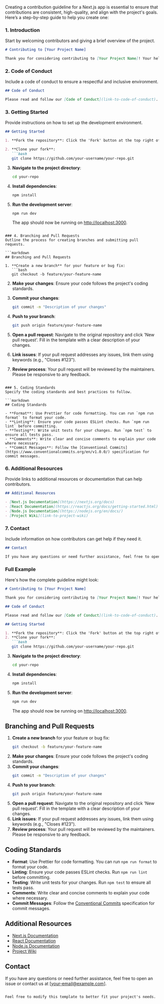 Creating a contribution guideline for a Next.js app is essential to ensure that contributions are consistent, high-quality, and align with the project's goals. Here’s a step-by-step guide to help you create one:

### 1. Introduction
Start by welcoming contributors and giving a brief overview of the project.

```markdown
# Contributing to [Your Project Name]

Thank you for considering contributing to [Your Project Name]! Your help is essential for the project's success. This guide outlines the process for contributing to our Next.js application.
```

### 2. Code of Conduct
Include a code of conduct to ensure a respectful and inclusive environment.

```markdown
## Code of Conduct

Please read and follow our [Code of Conduct](link-to-code-of-conduct). We expect all contributors to adhere to these guidelines.
```

### 3. Getting Started
Provide instructions on how to set up the development environment.

```markdown
## Getting Started

1. **Fork the repository**: Click the 'Fork' button at the top right of the repository page.

2. **Clone your fork**: 
   ```bash
   git clone https://github.com/your-username/your-repo.git
   ```

3. **Navigate to the project directory**: 
   ```bash
   cd your-repo
   ```

4. **Install dependencies**: 
   ```bash
   npm install
   ```

5. **Run the development server**: 
   ```bash
   npm run dev
   ```

   The app should now be running on [http://localhost:3000](http://localhost:3000).
```

### 4. Branching and Pull Requests
Outline the process for creating branches and submitting pull requests.

```markdown
## Branching and Pull Requests

1. **Create a new branch** for your feature or bug fix:
   ```bash
   git checkout -b feature/your-feature-name
   ```

2. **Make your changes**: Ensure your code follows the project's coding standards.

3. **Commit your changes**:
   ```bash
   git commit -m "Description of your changes"
   ```

4. **Push to your branch**:
   ```bash
   git push origin feature/your-feature-name
   ```

5. **Open a pull request**: Navigate to the original repository and click 'New pull request'. Fill in the template with a clear description of your changes.

6. **Link issues**: If your pull request addresses any issues, link them using keywords (e.g., "Closes #123").

7. **Review process**: Your pull request will be reviewed by the maintainers. Please be responsive to any feedback.
```

### 5. Coding Standards
Specify the coding standards and best practices to follow.

```markdown
## Coding Standards

- **Format**: Use Prettier for code formatting. You can run `npm run format` to format your code.
- **Linting**: Ensure your code passes ESLint checks. Run `npm run lint` before committing.
- **Testing**: Write unit tests for your changes. Run `npm test` to ensure all tests pass.
- **Comments**: Write clear and concise comments to explain your code where necessary.
- **Commit Messages**: Follow the [Conventional Commits](https://www.conventionalcommits.org/en/v1.0.0/) specification for commit messages.
```

### 6. Additional Resources
Provide links to additional resources or documentation that can help contributors.

```markdown
## Additional Resources

- [Next.js Documentation](https://nextjs.org/docs)
- [React Documentation](https://reactjs.org/docs/getting-started.html)
- [Node.js Documentation](https://nodejs.org/en/docs/)
- [Project Wiki](link-to-project-wiki)
```

### 7. Contact
Include information on how contributors can get help if they need it.

```markdown
## Contact

If you have any questions or need further assistance, feel free to open an issue or contact us at [your-email@example.com].
```

### Full Example
Here's how the complete guideline might look:

```markdown
# Contributing to [Your Project Name]

Thank you for considering contributing to [Your Project Name]! Your help is essential for the project's success. This guide outlines the process for contributing to our Next.js application.

## Code of Conduct

Please read and follow our [Code of Conduct](link-to-code-of-conduct). We expect all contributors to adhere to these guidelines.

## Getting Started

1. **Fork the repository**: Click the 'Fork' button at the top right of the repository page.
2. **Clone your fork**:
   ```bash
   git clone https://github.com/your-username/your-repo.git
   ```
3. **Navigate to the project directory**:
   ```bash
   cd your-repo
   ```
4. **Install dependencies**:
   ```bash
   npm install
   ```
5. **Run the development server**:
   ```bash
   npm run dev
   ```
   The app should now be running on [http://localhost:3000](http://localhost:3000).

## Branching and Pull Requests

1. **Create a new branch** for your feature or bug fix:
   ```bash
   git checkout -b feature/your-feature-name
   ```
2. **Make your changes**: Ensure your code follows the project's coding standards.
3. **Commit your changes**:
   ```bash
   git commit -m "Description of your changes"
   ```
4. **Push to your branch**:
   ```bash
   git push origin feature/your-feature-name
   ```
5. **Open a pull request**: Navigate to the original repository and click 'New pull request'. Fill in the template with a clear description of your changes.
6. **Link issues**: If your pull request addresses any issues, link them using keywords (e.g., "Closes #123").
7. **Review process**: Your pull request will be reviewed by the maintainers. Please be responsive to any feedback.

## Coding Standards

- **Format**: Use Prettier for code formatting. You can run `npm run format` to format your code.
- **Linting**: Ensure your code passes ESLint checks. Run `npm run lint` before committing.
- **Testing**: Write unit tests for your changes. Run `npm test` to ensure all tests pass.
- **Comments**: Write clear and concise comments to explain your code where necessary.
- **Commit Messages**: Follow the [Conventional Commits](https://www.conventionalcommits.org/en/v1.0.0/) specification for commit messages.

## Additional Resources

- [Next.js Documentation](https://nextjs.org/docs)
- [React Documentation](https://reactjs.org/docs/getting-started.html)
- [Node.js Documentation](https://nodejs.org/en/docs/)
- [Project Wiki](link-to-project-wiki)

## Contact

If you have any questions or need further assistance, feel free to open an issue or contact us at [your-email@example.com].
```

Feel free to modify this template to better fit your project's needs.
